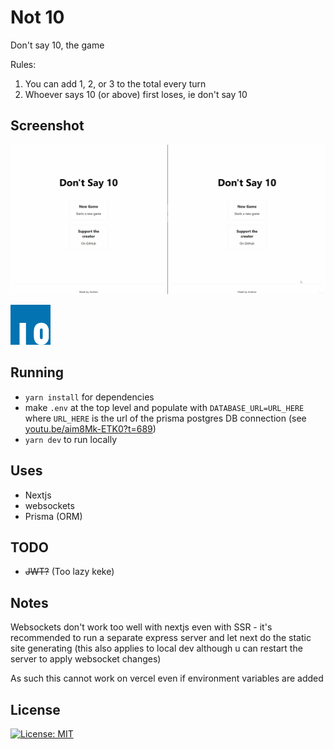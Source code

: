 # Not 10

Don't say 10, the game

Rules:

1. You can add 1, 2, or 3 to the total every turn
2. Whoever says 10 (or above) first loses, ie don't say 10

## Screenshot

![websockets](img/websockets.gif)

![logo](img/logo.png)

## Running

* `yarn install` for dependencies
* make `.env` at the top level and populate with `DATABASE_URL=URL_HERE` where `URL_HERE` is the url of the prisma postgres DB connection (see [youtu.be/aim8Mk-ETK0?t=689](https://youtu.be/aim8Mk-ETK0?t=689))
* `yarn dev` to run locally

## Uses

- Nextjs
- websockets
- Prisma (ORM)

## TODO

* ~~JWT?~~ (Too lazy keke)

## Notes

Websockets don't work too well with nextjs even with SSR - it's recommended to run a separate express server and let next do the static site generating (this also applies to local dev although u can restart the server to apply websocket changes)

As such this cannot work on vercel even if environment variables are added

## License

[![License: MIT](https://img.shields.io/badge/License-MIT-blue.svg)](https://opensource.org/licenses/MIT)
